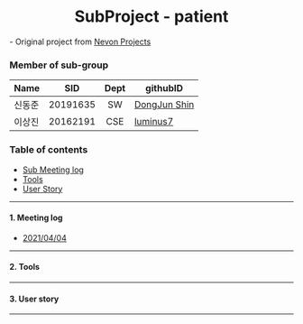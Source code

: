 <h1 align="center"> SubProject - patient</h1>

<div align="left">
- Original project from
	<a href="https://nevonprojects.com/smart-health-prediction-using-data-mining/"> Nevon Projects </a>
</div>

### Member of sub-group
|Name|SID|Dept|githubID|
|---|---|:---:|---|
|신동준|20191635|SW|[DongJun Shin](https://github.com/NewDongJun)
|이상진|20162191|CSE|[luminus7](https://github.com/luminus7)

### Table of contents
<!-- !toc (minlevel=2 omit="Table of Contents") -->
- [Sub Meeting log](#Meeting-log)
- [Tools](#Tools)
- [User Story](./UserStory.md) 
<!-- toc! -->

---
#### 1. Meeting log
- [2021/04/04](./210404.md)

---
#### 2. Tools

---
#### 3. User story

---
